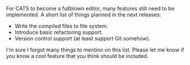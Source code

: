 For CATS to become a fullblown editor, many features still need to be implemented. A short list of things planned in the next releases:

- Write the compiled files to file system.
- Introduce basic refactoring support.
- Version control support (at least support Git somehow).


I'm sure I forgot many things to mention on this list. Please let me know if you know a cool feature that you think should be included.



